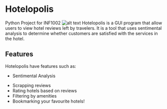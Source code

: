 # Hotelopolis
Python Project for INF1002
![alt text](myicon.ico)
Hotelopolis is a GUI program that allow users to view hotel reviews left by travelers.
It is a tool that uses sentimental analysis to determine whether customers are satisfied with the services in the hotel.

## Features
Hotelopolis have features such as:
* Sentimental Analysis
- Scrapping reviews
- Rating hotels based on reviews
- Filtering by amenities
- Bookmarking your favourite hotels!
